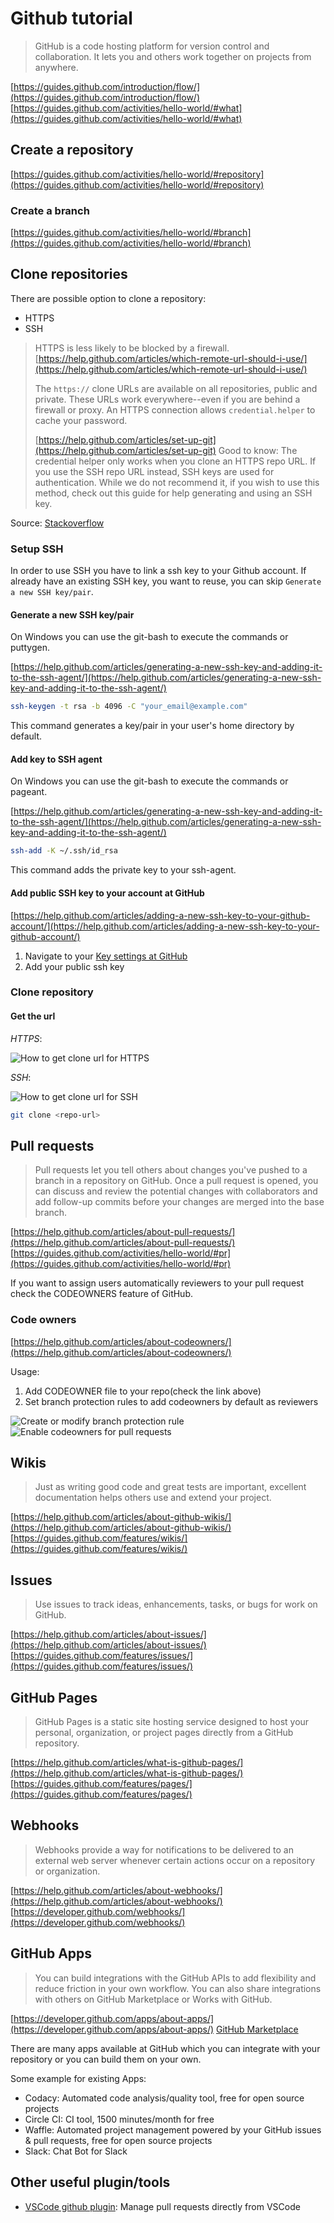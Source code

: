 # Github tutorial

> GitHub is a code hosting platform for version control and collaboration. It lets you and others work together on projects from anywhere.

[https://guides.github.com/introduction/flow/](https://guides.github.com/introduction/flow/)
[https://guides.github.com/activities/hello-world/#what](https://guides.github.com/activities/hello-world/#what)

## Create a repository

[https://guides.github.com/activities/hello-world/#repository](https://guides.github.com/activities/hello-world/#repository)

### Create a branch

[https://guides.github.com/activities/hello-world/#branch](https://guides.github.com/activities/hello-world/#branch)

## Clone repositories

There are possible option to clone a repository:

- HTTPS
- SSH

> HTTPS is less likely to be blocked by a firewall.
> [https://help.github.com/articles/which-remote-url-should-i-use/](https://help.github.com/articles/which-remote-url-should-i-use/)
>
> The `https://` clone URLs are available on all repositories, public and private. These URLs work everywhere--even if you are behind a firewall or proxy.
> An HTTPS connection allows `credential.helper` to cache your password.
>
> [https://help.github.com/articles/set-up-git](https://help.github.com/articles/set-up-git)
> Good to know: The credential helper only works when you clone an HTTPS repo URL. If you use the SSH repo URL instead, SSH keys are used for authentication. While we do not recommend it, if you wish to use this method, check out this guide for help generating and using an SSH key.

Source: [Stackoverflow](https://stackoverflow.com/questions/11041729/why-does-github-recommend-https-over-ssh)

### Setup SSH

In order to use SSH you have to link a ssh key to your Github account. If already have an existing SSH key, you want to reuse, you can skip `Generate a new SSH key/pair`.

#### Generate a new SSH key/pair

On Windows you can use the git-bash to execute the commands or puttygen.

[https://help.github.com/articles/generating-a-new-ssh-key-and-adding-it-to-the-ssh-agent/](https://help.github.com/articles/generating-a-new-ssh-key-and-adding-it-to-the-ssh-agent/)

```sh
ssh-keygen -t rsa -b 4096 -C "your_email@example.com"
```

This command generates a key/pair in your user's home directory by default.

#### Add key to SSH agent

On Windows you can use the git-bash to execute the commands or pageant.

[https://help.github.com/articles/generating-a-new-ssh-key-and-adding-it-to-the-ssh-agent/](https://help.github.com/articles/generating-a-new-ssh-key-and-adding-it-to-the-ssh-agent/)

```sh
ssh-add -K ~/.ssh/id_rsa
```

This command adds the private key to your ssh-agent.

#### Add public SSH key to your account at GitHub

[https://help.github.com/articles/adding-a-new-ssh-key-to-your-github-account/](https://help.github.com/articles/adding-a-new-ssh-key-to-your-github-account/)

1. Navigate to  your [Key settings at GitHub](https://github.com/settings/keys)
2. Add your public ssh key

### Clone repository

#### Get the url

*HTTPS*:

![How to get clone url for HTTPS](./images/clone-https.png)

*SSH*:

![How to get clone url for SSH](./images/clone-ssh.png)

```sh
git clone <repo-url>
```

## Pull requests

> Pull requests let you tell others about changes you've pushed to a branch in a repository on GitHub. Once a pull request is opened, you can discuss and review the potential changes with collaborators and add follow-up commits before your changes are merged into the base branch.

[https://help.github.com/articles/about-pull-requests/](https://help.github.com/articles/about-pull-requests/)
[https://guides.github.com/activities/hello-world/#pr](https://guides.github.com/activities/hello-world/#pr)

If you want to assign users automatically reviewers to your pull request check the CODEOWNERS feature of GitHub.

### Code owners

[https://help.github.com/articles/about-codeowners/](https://help.github.com/articles/about-codeowners/)

Usage:

1. Add CODEOWNER file to your repo(check the link above)
2. Set branch protection rules to add codeowners by default as reviewers

![Create or modify branch protection rule](./images/branch-protection-rules.png)
![Enable codeowners for pull requests](./images/codeowners-setup.png)

## Wikis

> Just as writing good code and great tests are important, excellent documentation helps others use and extend your project.

[https://help.github.com/articles/about-github-wikis/](https://help.github.com/articles/about-github-wikis/)
[https://guides.github.com/features/wikis/](https://guides.github.com/features/wikis/)

## Issues

> Use issues to track ideas, enhancements, tasks, or bugs for work on GitHub.

[https://help.github.com/articles/about-issues/](https://help.github.com/articles/about-issues/)
[https://guides.github.com/features/issues/](https://guides.github.com/features/issues/)

## GitHub Pages

> GitHub Pages is a static site hosting service designed to host your personal, organization, or project pages directly from a GitHub repository.

[https://help.github.com/articles/what-is-github-pages/](https://help.github.com/articles/what-is-github-pages/)
[https://guides.github.com/features/pages/](https://guides.github.com/features/pages/)

## Webhooks

> Webhooks provide a way for notifications to be delivered to an external web server whenever certain actions occur on a repository or organization.

[https://help.github.com/articles/about-webhooks/](https://help.github.com/articles/about-webhooks/)
[https://developer.github.com/webhooks/](https://developer.github.com/webhooks/)

## GitHub Apps

> You can build integrations with the GitHub APIs to add flexibility and reduce friction in your own workflow. You can also share integrations with others on GitHub Marketplace or Works with GitHub.

[https://developer.github.com/apps/about-apps/](https://developer.github.com/apps/about-apps/)
[GitHub Marketplace](https://github.com/marketplace)

There are many apps available at GitHub which you can integrate with your repository or you can build them on your own.

Some example for existing Apps:

- Codacy: Automated code analysis/quality tool, free for open source projects
- Circle CI: CI tool, 1500 minutes/month for free
- Waffle: Automated project management powered by your GitHub issues & pull requests, free for open source projects
- Slack: Chat Bot for Slack

## Other useful plugin/tools

- [VSCode github plugin](https://code.visualstudio.com/blogs/2018/09/10/introducing-github-pullrequests): Manage pull requests directly from VSCode
